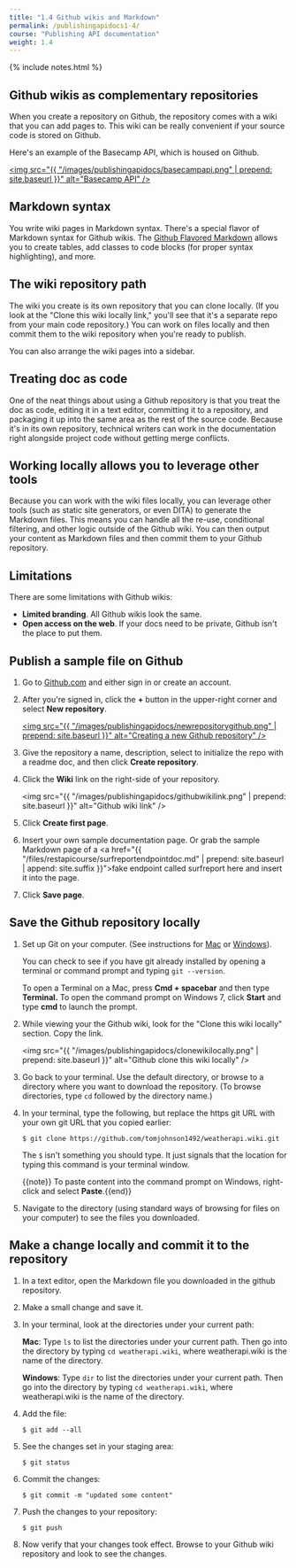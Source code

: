```yaml
---
title: "1.4 Github wikis and Markdown"
permalink: /publishingapidocs1-4/
course: "Publishing API documentation"
weight: 1.4
---
```

{% include notes.html %}

## Github wikis as complementary repositories

When you create a repository on Github, the repository comes with a wiki that you can add pages to. This wiki can be really convenient if your source code is stored on Github. 

Here's an example of the Basecamp API, which is housed on Github.

<a href="https://github.com/basecamp/bcx-api"><img src="{{ "/images/publishingapidocs/basecampapi.png" | prepend: site.baseurl }}" alt="Basecamp API" /></a>

## Markdown syntax
You write wiki pages in Markdown syntax. There's a special flavor of Markdown syntax for Github wikis. The [Github Flavored Markdown](https://help.github.com/articles/github-flavored-markdown/) allows you to create tables, add classes to code blocks (for proper syntax highlighting), and more.

## The wiki repository path

The wiki you create is its own repository that you can clone locally. (If you look at the "Clone this wiki locally link," you'll see that it's a separate repo from your main code repository.) You can work on files locally and then commit them to the wiki repository when you're ready to publish. 

You can also arrange the wiki pages into a sidebar.

## Treating doc as code

One of the neat things about using a Github repository is that you treat the doc as code, editing it in a text editor, committing it to a repository, and packaging it up into the same area as the rest of the source code. Because it's in its own repository, technical writers can work in the documentation right alongside project code without getting merge conflicts.

## Working locally allows you to leverage other tools

Because you can work with the wiki files locally, you can leverage other tools (such as static site generators, or even DITA) to generate the Markdown files. This means you can handle all the re-use, conditional filtering, and other logic outside of the Github wiki. You can then output your content as Markdown files and then commit them to your Github repository.

## Limitations

There are some limitations with Github wikis: 

* **Limited branding**. All Github wikis look the same.
* **Open access on the web**. If your docs need to be private, Github isn't the place to put them.

## Publish a sample file on Github

1. Go to [Github.com](http://github.com) and either sign in or create an account.
2. After you're signed in, click the **+** button in the upper-right corner and select **New repository**.
	
	<a href="https://github.com/new"><img src="{{ "/images/publishingapidocs/newrepositorygithub.png" | prepend: site.baseurl }}" alt="Creating a new Github repository" /></a>
	
3. Give the repository a name, description, select to initialize the repo with a readme doc, and then click **Create repository**.
4. Click the **Wiki** link on the right-side of your repository.
	
	<img src="{{ "/images/publishingapidocs/githubwikilink.png" | prepend: site.baseurl }}" alt="Github wiki link" />
	
5. Click **Create first page**.
6. Insert your own sample documentation page. Or grab the sample Markdown page of a <a href="{{ "/files/restapicourse/surfreportendpointdoc.md" | prepend: site.baseurl | append: site.suffix }}">fake endpoint called surfreport here</a> and insert it into the page.
7. Click **Save page**.

## Save the Github repository locally

1. Set up Git on your computer. (See instructions for [Mac](https://help.github.com/articles/set-up-git/#platform-mac) or [Windows](https://help.github.com/articles/set-up-git/#platform-windows)). 

	You can check to see if you have git already installed by opening a terminal or command prompt and typing `git --version`. 
	
	To open a Terminal on a Mac, press **Cmd + spacebar** and then type **Terminal.** To open the command prompt on Windows 7, click **Start** and type **cmd** to launch the prompt.
	
2. While viewing your the Github wiki, look for the "Clone this wiki locally" section. Copy the link. 
	
	<img src="{{ "/images/publishingapidocs/clonewikilocally.png" | prepend: site.baseurl }}" alt="Github clone this wiki locally" />
3. Go back to your terminal. Use the default directory, or browse to a directory where you want to download the repository. (To browse directories, type `cd` followed by the directory name.)
4. In your terminal, type the following, but replace the https git URL with your own git URL that you copied earlier:
	
	```
	$ git clone https://github.com/tomjohnson1492/weatherapi.wiki.git
	```
	
	The `$` isn't something you should type. It just signals that the location for typing this command is your terminal window.
	
	{{note}} To paste content into the command prompt on Windows, right-click and select <b>Paste</b>.{{end}}
	
5. Navigate to the directory (using standard ways of browsing for files on your computer) to see the files you downloaded. 

## Make a change locally and commit it to the repository

1. In a text editor, open the Markdown file you downloaded in the github repository. 
2. Make a small change and save it.
3. In your terminal, look at the directories under your current path:

	**Mac**: Type `ls` to list the directories under your current path. Then go into the directory by typing `cd weatherapi.wiki`, where weatherapi.wiki is the name of the directory.
	
	**Windows**: Type `dir` to list the directories under your current path. Then go into the directory by typing `cd weatherapi.wiki`, where weatherapi.wiki is the name of the directory.
	
4. Add the file:
		
	```
	$ git add --all
	```
		
4. See the changes set in your staging area:
	
	```
	$ git status
	```
	
5. Commit the changes:
	
	```
	$ git commit -m "updated some content"
	```
	
6. Push the changes to your repository:
	
	```
	$ git push
	```
	
7. Now verify that your changes took effect. Browse to your Github wiki repository and look to see the changes.
